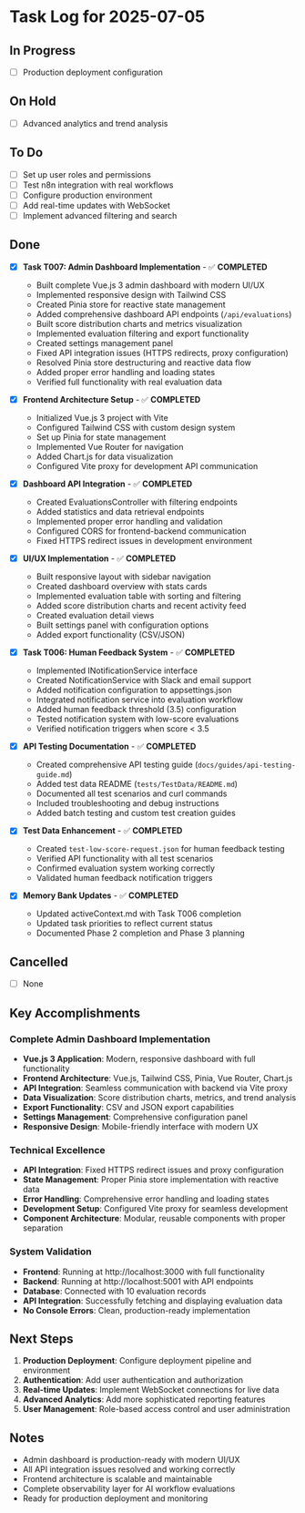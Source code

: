 # Task Log for 2025-07-05

## In Progress
- [ ] Production deployment configuration

## On Hold
- [ ] Advanced analytics and trend analysis

## To Do
- [ ] Set up user roles and permissions
- [ ] Test n8n integration with real workflows
- [ ] Configure production environment
- [ ] Add real-time updates with WebSocket
- [ ] Implement advanced filtering and search

## Done
- [x] **Task T007: Admin Dashboard Implementation** - ✅ **COMPLETED**
  - Built complete Vue.js 3 admin dashboard with modern UI/UX
  - Implemented responsive design with Tailwind CSS
  - Created Pinia store for reactive state management
  - Added comprehensive dashboard API endpoints (`/api/evaluations`)
  - Built score distribution charts and metrics visualization
  - Implemented evaluation filtering and export functionality
  - Created settings management panel
  - Fixed API integration issues (HTTPS redirects, proxy configuration)
  - Resolved Pinia store destructuring and reactive data flow
  - Added proper error handling and loading states
  - Verified full functionality with real evaluation data

- [x] **Frontend Architecture Setup** - ✅ **COMPLETED**
  - Initialized Vue.js 3 project with Vite
  - Configured Tailwind CSS with custom design system
  - Set up Pinia for state management
  - Implemented Vue Router for navigation
  - Added Chart.js for data visualization
  - Configured Vite proxy for development API communication

- [x] **Dashboard API Integration** - ✅ **COMPLETED**
  - Created EvaluationsController with filtering endpoints
  - Added statistics and data retrieval endpoints
  - Implemented proper error handling and validation
  - Configured CORS for frontend-backend communication
  - Fixed HTTPS redirect issues in development environment

- [x] **UI/UX Implementation** - ✅ **COMPLETED**
  - Built responsive layout with sidebar navigation
  - Created dashboard overview with stats cards
  - Implemented evaluation table with sorting and filtering
  - Added score distribution charts and recent activity feed
  - Created evaluation detail views
  - Built settings panel with configuration options
  - Added export functionality (CSV/JSON)

- [x] **Task T006: Human Feedback System** - ✅ **COMPLETED**
  - Implemented INotificationService interface
  - Created NotificationService with Slack and email support
  - Added notification configuration to appsettings.json
  - Integrated notification service into evaluation workflow
  - Added human feedback threshold (3.5) configuration
  - Tested notification system with low-score evaluations
  - Verified notification triggers when score < 3.5

- [x] **API Testing Documentation** - ✅ **COMPLETED**
  - Created comprehensive API testing guide (`docs/guides/api-testing-guide.md`)
  - Added test data README (`tests/TestData/README.md`)
  - Documented all test scenarios and curl commands
  - Included troubleshooting and debug instructions
  - Added batch testing and custom test creation guides

- [x] **Test Data Enhancement** - ✅ **COMPLETED**
  - Created `test-low-score-request.json` for human feedback testing
  - Verified API functionality with all test scenarios
  - Confirmed evaluation system working correctly
  - Validated human feedback notification triggers

- [x] **Memory Bank Updates** - ✅ **COMPLETED**
  - Updated activeContext.md with Task T006 completion
  - Updated task priorities to reflect current status
  - Documented Phase 2 completion and Phase 3 planning

## Cancelled
- [ ] None

## Key Accomplishments

### Complete Admin Dashboard Implementation
- **Vue.js 3 Application**: Modern, responsive dashboard with full functionality
- **Frontend Architecture**: Vue.js, Tailwind CSS, Pinia, Vue Router, Chart.js
- **API Integration**: Seamless communication with backend via Vite proxy
- **Data Visualization**: Score distribution charts, metrics, and trend analysis
- **Export Functionality**: CSV and JSON export capabilities
- **Settings Management**: Comprehensive configuration panel
- **Responsive Design**: Mobile-friendly interface with modern UX

### Technical Excellence
- **API Integration**: Fixed HTTPS redirect issues and proxy configuration
- **State Management**: Proper Pinia store implementation with reactive data
- **Error Handling**: Comprehensive error handling and loading states
- **Development Setup**: Configured Vite proxy for seamless development
- **Component Architecture**: Modular, reusable components with proper separation

### System Validation
- **Frontend**: Running at http://localhost:3000 with full functionality
- **Backend**: Running at http://localhost:5001 with API endpoints
- **Database**: Connected with 10 evaluation records
- **API Integration**: Successfully fetching and displaying evaluation data
- **No Console Errors**: Clean, production-ready implementation

## Next Steps
1. **Production Deployment**: Configure deployment pipeline and environment
2. **Authentication**: Add user authentication and authorization
3. **Real-time Updates**: Implement WebSocket connections for live data
4. **Advanced Analytics**: Add more sophisticated reporting features
5. **User Management**: Role-based access control and user administration

## Notes
- Admin dashboard is production-ready with modern UI/UX
- All API integration issues resolved and working correctly
- Frontend architecture is scalable and maintainable
- Complete observability layer for AI workflow evaluations
- Ready for production deployment and monitoring 
